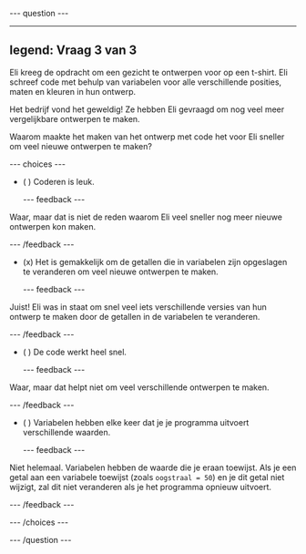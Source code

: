 
--- question ---

---
legend: Vraag 3 van 3
---

Eli kreeg de opdracht om een gezicht te ontwerpen voor op een t-shirt. Eli schreef code met behulp van variabelen voor alle verschillende posities, maten en kleuren in hun ontwerp.

Het bedrijf vond het geweldig! Ze hebben Eli gevraagd om nog veel meer vergelijkbare ontwerpen te maken.

Waarom maakte het maken van het ontwerp met code het voor Eli sneller om veel nieuwe ontwerpen te maken?

--- choices ---

- ( ) Coderen is leuk.

  --- feedback ---

Waar, maar dat is niet de reden waarom Eli veel sneller nog meer nieuwe ontwerpen kon maken.

  --- /feedback ---

- (x) Het is gemakkelijk om de getallen die in variabelen zijn opgeslagen te veranderen om veel nieuwe ontwerpen te maken.

  --- feedback ---

Juist! Eli was in staat om snel veel iets verschillende versies van hun ontwerp te maken door de getallen in de variabelen te veranderen.

  --- /feedback ---

- ( ) De code werkt heel snel.

  --- feedback ---

Waar, maar dat helpt niet om veel verschillende ontwerpen te maken.

  --- /feedback ---

- ( ) Variabelen hebben elke keer dat je je programma uitvoert verschillende waarden.

  --- feedback ---

Niet helemaal. Variabelen hebben de waarde die je eraan toewijst. Als je een getal aan een variabele toewijst (zoals `oogstraal = 50`) en je dit getal niet wijzigt, zal dit niet veranderen als je het programma opnieuw uitvoert.

  --- /feedback ---

--- /choices ---

--- /question ---
